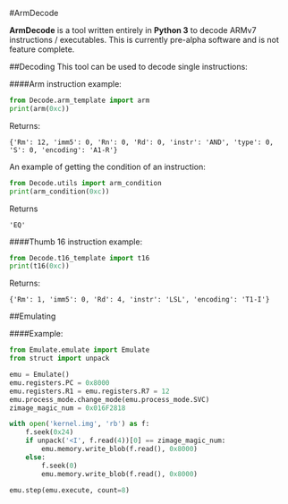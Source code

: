 #ArmDecode

__ArmDecode__ is a tool written entirely in **Python 3** to decode ARMv7 instructions / executables. 
This is currently pre-alpha software and is not feature complete.

##Decoding
This tool can be used to decode single instructions:

####Arm instruction example:
```python
from Decode.arm_template import arm
print(arm(0xc))
```
Returns:
```
{'Rm': 12, 'imm5': 0, 'Rn': 0, 'Rd': 0, 'instr': 'AND', 'type': 0, 'S': 0, 'encoding': 'A1-R'}
```

An example of getting the condition of an instruction:
```python
from Decode.utils import arm_condition
print(arm_condition(0xc))
```
Returns
```
'EQ'
```

####Thumb 16 instruction example:
```python
from Decode.t16_template import t16
print(t16(0xc))
```
Returns:
```
{'Rm': 1, 'imm5': 0, 'Rd': 4, 'instr': 'LSL', 'encoding': 'T1-I'}
```


##Emulating

####Example:
```python
from Emulate.emulate import Emulate
from struct import unpack

emu = Emulate()
emu.registers.PC = 0x8000
emu.registers.R1 = emu.registers.R7 = 12
emu.process_mode.change_mode(emu.process_mode.SVC)
zimage_magic_num = 0x016F2818

with open('kernel.img', 'rb') as f:
    f.seek(0x24)
    if unpack('<I', f.read(4))[0] == zimage_magic_num:
        emu.memory.write_blob(f.read(), 0x8000)
    else:
        f.seek(0)
        emu.memory.write_blob(f.read(), 0x8000)

emu.step(emu.execute, count=8)
```